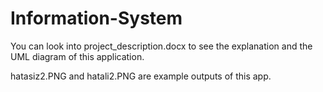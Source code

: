 # Information-System

You can look into project_description.docx to see the explanation and the UML diagram of this application.

hatasiz2.PNG and hatali2.PNG are example outputs of this app.
